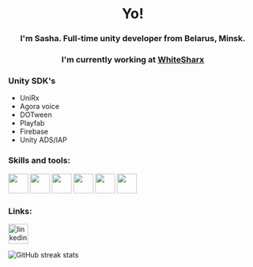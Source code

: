 <h1 align="center">Yo!</h1>
<h3 align="center">I'm Sasha. Full-time unity developer from Belarus, Minsk.</h3>
<h3 align="center">I'm currently working at <a href="https://github.com/whitesharx">WhiteSharx</a></h3>

### Unity SDK's
- UniRx
- Agora voice
- DOTween
- Playfab
- Firebase
- Unity ADS/IAP

### Skills and tools:

<p align="left">  
  <img src="https://www.vectorlogo.zone/logos/git-scm/git-scm-icon.svg" width="40" height="40"/> 
  <img src="https://www.vectorlogo.zone/logos/github/github-tile.svg" width="40" height="40"/> 
  <img src="https://www.vectorlogo.zone/logos/unity3d/unity3d-icon.svg" width="40" height="40"/> 
  <img src="https://www.vectorlogo.zone/logos/firebase/firebase-icon.svg" width="40" height="40"/> 
  <img src="https://www.vectorlogo.zone/logos/jetbrains/jetbrains-icon.svg" width="40" height="40"/> 
  <img src="https://upload.wikimedia.org/wikipedia/commons/thumb/0/0d/C_Sharp_wordmark.svg/464px-C_Sharp_wordmark.svg.png" width="40" height="40"/> 
</p>

### Links:
[<img src='https://www.vectorlogo.zone/logos/linkedin/linkedin-tile.svg' alt='linkedin' width="40" height='40'>](https://www.linkedin.com/in/https://www.linkedin.com/in/sasha-v-084a2817a//)  

![GitHub streak stats](https://github-readme-streak-stats.herokuapp.com/?user=SVorobeyWX)

